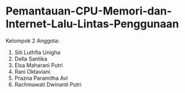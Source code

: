 # Pemantauan-CPU-Memori-dan-Internet-Lalu-Lintas-Penggunaan
Kelompok 2
Anggota:
  1. Siti Luthfia Unigha
  2. Della Santika
  3. Elsa Maharani Putri
  4. Rani Oktaviani
  5. Prazna Paramitha Avi
  6. Rachmawati Dwinanti Putri
  
  

